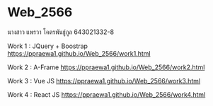 # Web_2566

นางสาว แพรวา โคตรพันธู์กูล 643021332-8

Work 1 : JQuery + Boostrap https://ppraewa1.github.io/Web_2566/work1.html

Work 2 : A-Frame https://ppraewa1.github.io/Web_2566/work2.html

Work 3 : Vue JS https://ppraewa1.github.io/Web_2566/work3.html

Work 4 : React JS https://ppraewa1.github.io/Web_2566/work4.html
